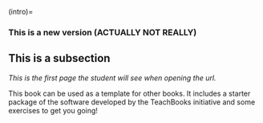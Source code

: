 (intro)=
### This is a new version (ACTUALLY NOT REALLY)


## This is a subsection
_This is the first page the student will see when opening the url._

This book can be used as a template for other books. It includes a starter package of the software developed by the TeachBooks initiative and some exercises to get you going!
